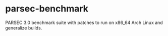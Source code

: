 parsec-benchmark
================

PARSEC 3.0 benchmark suite with patches to run on x86_64 Arch Linux and generalize builds.